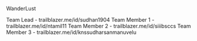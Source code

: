 WanderLust

Team Lead - trailblazer.me/id/sudhan1904
Team Member 1 - trailblazer.me/id/ntamil11
Team Member 2 - trailblazer.me/id/siiibsccs
Team Member 3 - trailblazer.me/id/knssudharsanmanuvelu
